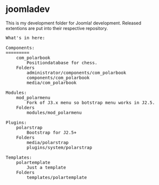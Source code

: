 joomladev
=========

This is my development folder for Joomla! development. Released extentions are put into their respective repository.
<pre>What's in here:

Components:
=========
	com_polarbook
		Positiondatabase for chess.
	Folders
		administrator/components/com_polarbook
		components/com_polarbook
		media/com_polarbook
		
Modules:
	mod_polarmenu
		Fork of J3.x menu so botstrap menu works in J2.5.
	Folders
		modules/mod_polarmenu
		
Plugins:
	polarstrap
		Bootstrap for J2.5+
	Folders
		media/polarstrap
		plugins/system/polarstrap
		
Templates:
	polartemplate
		Just a template
	Folders
		templates/polartemplate
</pre>
